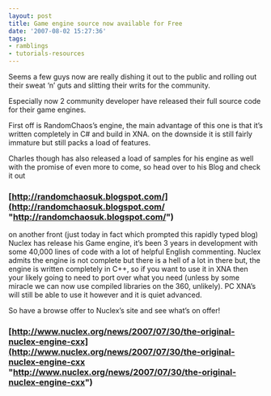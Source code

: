 ```yaml
---
layout: post
title: Game engine source now available for Free
date: '2007-08-02 15:27:36'
tags:
- ramblings
- tutorials-resources
---
```


Seems a few guys now are really dishing it out to the public and rolling out their sweat ‘n’ guts and slitting their writs for the community.

Especially now 2 community developer have released their full source code for their game engines.

First off is RandomChaos’s engine, the main advantage of this one is that it’s written completely in C# and build in XNA.  on the downside it is still fairly immature but still packs a load of features.

Charles though has also released a load of samples for his engine as well with the promise of even more to come, so head over to his Blog and check it out

### [http://randomchaosuk.blogspot.com/](http://randomchaosuk.blogspot.com/ "http://randomchaosuk.blogspot.com/")

on another front (just today in fact which prompted this rapidly typed blog) Nuclex has release his Game engine, it’s been 3 years in development with some 40,000 lines of code with a lot of helpful English commenting.  Nuclex admits the engine is not complete but there is a hell of a lot in there but, the engine is written completely in C++, so if you want to use it in XNA then your likely going to need to port over what you need (unless by some miracle we can now use compiled libraries on the 360, unlikely).  PC XNA’s will still be able to use it however and it is quiet advanced.

So have a browse offer to Nuclex’s site and see what’s on offer!

### [http://www.nuclex.org/news/2007/07/30/the-original-nuclex-engine-cxx](http://www.nuclex.org/news/2007/07/30/the-original-nuclex-engine-cxx "http://www.nuclex.org/news/2007/07/30/the-original-nuclex-engine-cxx")


